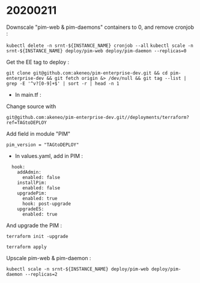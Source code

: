 # 20200211

Downscale "pim-web & pim-daemons" containers to 0, and remove cronjob :

`kubectl delete -n srnt-${INSTANCE_NAME} cronjob --all`
`kubectl scale -n srnt-${INSTANCE_NAME} deploy/pim-web deploy/pim-daemon --replicas=0`

Get the EE tag to deploy :

`git clone git@github.com:akeneo/pim-enterprise-dev.git && cd pim-enterprise-dev && git fetch origin &> /dev/null && git tag --list | grep -E '^v?[0-9]+$' | sort -r | head -n 1`

- In main.tf :

Change source with 

`git@github.com:akeneo/pim-enterprise-dev.git//deployments/terraform?ref=TAGtoDEPLOY`

Add field in module "PIM"

`pim_version = "TAGtoDEPLOY"`

- In values.yaml, add in PIM :
```
  hook:
    addAdmin:
      enabled: false
    installPim:
      enabled: false
    upgradePim:
      enabled: true
      hook: post-upgrade
    upgradeES:
      enabled: true
```

And upgrade the PIM :

`terraform init -upgrade`

`terraform apply`

Upscale pim-web & pim-daemon :

`kubectl scale -n srnt-${INSTANCE_NAME} deploy/pim-web deploy/pim-daemon --replicas=2`
